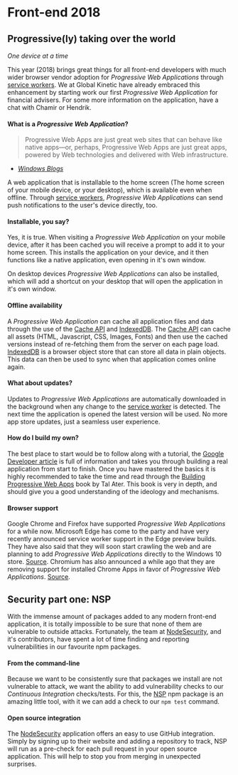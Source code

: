 # Front-end 2018

## Progressive(ly) taking over the world

_One device at a time_

This year (2018) brings great things for all front-end developers with much wider browser vendor
adoption for _Progressive Web Applications_ through
[service workers](https://developers.google.com/web/fundamentals/primers/service-workers/). We at
Global Kinetic have already embraced this enhancement by starting work our first _Progressive Web
Application_ for financial advisers. For some more information on the application, have a chat with
Chamir or Hendrik.

#### What is a _Progressive Web Application_?

> Progressive Web Apps are just great web sites that can behave like native apps—or, perhaps,
Progressive Web Apps are just great apps, powered by Web technologies and delivered with Web
infrastructure.
- _[Windows Blogs](https://blogs.windows.com/msedgedev/2018/02/06/welcoming-progressive-web-apps-edge-windows-10/)_

A web application that is installable to the home screen (The home screen of your mobile device, or
your desktop), which is available even when offline. Through
[service workers](https://developers.google.com/web/fundamentals/primers/service-workers/),
_Progressive Web Applications_ can send push notifications to the user's device directly, too.

#### Installable, you say?

Yes, it is true. When visiting a _Progressive Web Application_ on your mobile device, after it has
been cached you will receive a prompt to add it to your home screen. This installs the application
on your device, and it then functions like a native application, even opening in it's own window.

On desktop devices _Progressive Web Applications_ can also be installed, which will add a shortcut
on your desktop that will open the application in it's own window.

#### Offline availability

A _Progressive Web Application_ can cache all application files and data through the use of the
[Cache API](https://developers.google.com/web/fundamentals/instant-and-offline/web-storage/cache-api)
and [IndexedDB](https://developer.mozilla.org/en-US/docs/Web/API/IndexedDB_API). The
[Cache API](https://developers.google.com/web/fundamentals/instant-and-offline/web-storage/cache-api)
can cache all assets (HTML, Javascript, CSS, Images, Fonts) and then use the cached versions instead
of re-fetching them from the server on each page load.
[IndexedDB](https://developer.mozilla.org/en-US/docs/Web/API/IndexedDB_API) is a browser object
store that can store all data in plain objects. This data can then be used to sync when that
application comes online again.

#### What about updates?

Updates to _Progressive Web Applications_ are automatically downloaded in the background when any
change to the
[service worker](https://developers.google.com/web/fundamentals/primers/service-workers/) is
detected. The next time the application is opened the latest version will be used. No more app store
updates, just a seamless user experience.

#### How do I build my own?

The best place to start would be to follow along with a tutorial, the
[Google Developer article](https://developers.google.com/web/fundamentals/codelabs/your-first-pwapp/)
is full of information and takes you through building a real application from start to finish. Once
you have mastered the basics it is highly recommended to take the time and read through the
[Building Progressive Web Apps](https://www.safaribooksonline.com/library/view/building-progressive-web/9781491961643/ch01.html)
book by Tal Ater. This book is very in depth, and should give you a good understanding of the
ideology and mechanisms.

#### Browser support

Google Chrome and Firefox have supported _Progressive Web Applications_ for a while now. Microsoft
Edge has come to the party and have very recently announced service worker support in the Edge
preview builds. They have also said that they will soon start crawling the web and are planning to
add _Progressive Web Applications_ directly to the Windows 10 store.
[Source](https://blogs.windows.com/msedgedev/2018/02/06/welcoming-progressive-web-apps-edge-windows-10/).
Chromium has also announced a while ago that they are removing support for installed Chrome Apps
in favor of _Progressive Web Applications_.
[Source](https://blog.chromium.org/2016/08/from-chrome-apps-to-web.html).

## Security part one: NSP

With the immense amount of packages added to any modern front-end application, it is totally
impossible to be sure that none of them are vulnerable to outside attacks. Fortunately, the team at
[NodeSecurity](https://nodesecurity.io), and it's contributors, have spent a lot of time finding
and reporting vulnerabilities in our favourite npm packages.

#### From the command-line

Because we want to be consistently sure that packages we install are not vulnerable to attack, we
want the ability to add vulnerability checks to our _Continuous Integration_ checks/tests. For this,
the [NSP](https://www.npmjs.com/package/nsp) npm package is an amazing little tool, with it we can
add a check to our `npm test` command.

#### Open source integration

The [NodeSecurity](https://nodesecurity.io) application offers an easy to use GitHub integration.
Simply by signing up to their website and adding a repository to track, NSP will run as a pre-check
for each pull request in your open source application. This will help to stop you from merging in
unexpected surprises.
